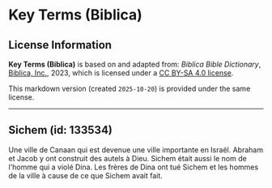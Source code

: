 # Key Terms (Biblica)

## License Information

**Key Terms (Biblica)** is based on and adapted from: _Biblica Bible Dictionary_, [Biblica, Inc.](https://www.biblica.com/), 2023, which is licensed under a [CC BY-SA 4.0 license](https://creativecommons.org/licenses/by-sa/4.0/legalcode.en).

This markdown version (created `2025-10-20`) is provided under the same license.



--------------------------------

## Sichem (id: 133534)

Une ville de Canaan qui est devenue une ville importante en Israël. Abraham et Jacob y ont construit des autels à Dieu. Sichem était aussi le nom de l'homme qui a violé Dina. Les frères de Dina ont tué Sichem et les hommes de la ville à cause de ce que Sichem avait fait.



